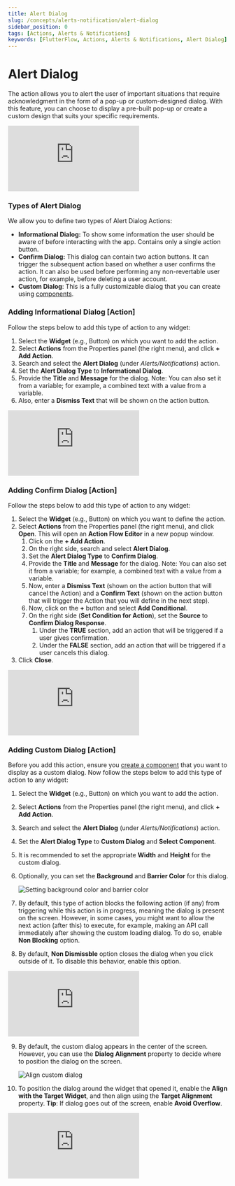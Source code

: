 ```yaml
---
title: Alert Dialog
slug: /concepts/alerts-notification/alert-dialog
sidebar_position: 0
tags: [Actions, Alerts & Notifications]
keywords: [FlutterFlow, Actions, Alerts & Notifications, Alert Dialog]
---
```


# Alert Dialog

The action allows you to alert the user of important situations that require acknowledgment in the form of a pop-up or custom-designed dialog. With this feature, you can choose to display a pre-built pop-up or create a custom design that suits your specific requirements.

<div style={{
    position: 'relative',
    paddingBottom: 'calc(56.67989417989418% + 41px)', // Keeps the aspect ratio and additional padding
    height: 0,
    width: '100%'}}>
    <iframe 
        src="https://demo.arcade.software/i3HbwgcbqbLyJQPRjr8a?embed&show_copy_link=true"
        title=""
        style={{
            position: 'absolute',
            top: 0,
            left: 0,
            width: '100%',
            height: '100%',
            colorScheme: 'light'
        }}
        frameborder="0"
        loading="lazy"
        webkitAllowFullScreen
        mozAllowFullScreen
        allowFullScreen
        allow="clipboard-write">
    </iframe>
</div>
<p></p>

### Types of Alert Dialog

We allow you to define two types of Alert Dialog Actions:

- **Informational Dialog:** To show some information the user should be aware of before interacting with the app. Contains only a single action button.
- **Confirm Dialog:** This dialog can contain two action buttons. It can trigger the subsequent action based on whether a user confirms the action. It can also be used before performing any non-revertable user action, for example, before deleting a user account.
- **Custom Dialog**: This is a fully customizable dialog that you can create using [components](../../resources/ui/components/overview.md).

### Adding Informational Dialog [Action]

Follow the steps below to add this type of action to any widget:

1. Select the **Widget** (e.g., Button) on which you want to add the action.
2. Select **Actions** from the Properties panel (the right menu), and click **+ Add Action**.
3. Search and select the **Alert Dialog** (under *Alerts/Notifications*) action.
4. Set the **Alert Dialog Type** to **Informational Dialog**.
5. Provide the **Title** and **Message** for the dialog. Note: You can also set it from a variable; for example, a combined text with a value from a variable.
6. Also, enter a **Dismiss Text** that will be shown on the action button.

<div style={{
    position: 'relative',
    paddingBottom: 'calc(56.67989417989418% + 41px)', // Keeps the aspect ratio and additional padding
    height: 0,
    width: '100%'}}>
    <iframe 
        src="https://demo.arcade.software/99GFeVxk2dvIX7kFatOP?embed&show_copy_link=true"
        title=""
        style={{
            position: 'absolute',
            top: 0,
            left: 0,
            width: '100%',
            height: '100%',
            colorScheme: 'light'
        }}
        frameborder="0"
        loading="lazy"
        webkitAllowFullScreen
        mozAllowFullScreen
        allowFullScreen
        allow="clipboard-write">
    </iframe>
</div>
<p></p>

### Adding Confirm Dialog [Action]

Follow the steps below to add this type of action to any widget:

1. Select the **Widget** (e.g., Button) on which you want to define the action.
2. Select **Actions** from the Properties panel (the right menu), and click **Open**. This will open an **Action Flow Editor** in a new popup window.
    1. Click on the **+ Add Action**.
    2. On the right side, search and select **Alert Dialog**.
    3. Set the **Alert Dialog Type** to **Confirm Dialog**.
    4. Provide the **Title** and **Message** for the dialog. Note: You can also set it from a variable; for example, a combined text with a value from a variable.
    5. Now, enter a **Dismiss Text** (shown on the action button that will cancel the Action) and a **Confirm Text** (shown on the action button that will trigger the Action that you will define in the next step).
    6. Now, click on the **+** button and select **Add Conditional**.
    7. On the right side (**Set Condition for Action**), set the **Source** to **Confirm Dialog Response**.
        1. Under the **TRUE** section, add an action that will be triggered if a user gives confirmation.
        2. Under the **FALSE** section, add an action that will be triggered if a user cancels this dialog.
3. Click **Close**.

<div style={{
    position: 'relative',
    paddingBottom: 'calc(56.67989417989418% + 41px)', // Keeps the aspect ratio and additional padding
    height: 0,
    width: '100%'}}>
    <iframe 
        src="https://demo.arcade.software/zlP2hl64nrid2ODbN8wb?embed&show_copy_link=true"
        title=""
        style={{
            position: 'absolute',
            top: 0,
            left: 0,
            width: '100%',
            height: '100%',
            colorScheme: 'light'
        }}
        frameborder="0"
        loading="lazy"
        webkitAllowFullScreen
        mozAllowFullScreen
        allowFullScreen
        allow="clipboard-write">
    </iframe>
</div>
<p></p>

### Adding Custom Dialog [Action]

Before you add this action, ensure you [create a component](../../resources/ui/components/custom-components/getting-started.md) that you want to display as a custom dialog. Now follow the steps below to add this type of action to any widget:

1. Select the **Widget** (e.g., Button) on which you want to add the action.
2. Select **Actions** from the Properties panel (the right menu), and click **+ Add Action**.
3. Search and select the **Alert Dialog** (under *Alerts/Notifications*) action.
4. Set the **Alert Dialog Type** to **Custom Dialog** and **Select Component**.
5. It is recommended to set the appropriate **Width** and **Height** for the custom dialog.
6. Optionally, you can set the **Background** and **Barrier Color** for this dialog.
    
    ![Setting background color and barrier color](imgs/custom-dialog.avif)
    
7. By default, this type of action blocks the following action (if any) from triggering while this action is in progress, meaning the dialog is present on the screen. However, in some cases, you might want to allow the next action (after this) to execute, for example, making an API call immediately after showing the custom loading dialog. To do so, enable **Non Blocking** option.
8. By default, **Non Dismissble** option closes the dialog when you click outside of it. To disable this behavior, enable this option.

<div style={{
    position: 'relative',
    paddingBottom: 'calc(56.67989417989418% + 41px)', // Keeps the aspect ratio and additional padding
    height: 0,
    width: '100%'}}>
    <iframe 
        src="https://demo.arcade.software/F5SinThEDKDwc337AM60?embed&show_copy_link=true"
        title=""
        style={{
            position: 'absolute',
            top: 0,
            left: 0,
            width: '100%',
            height: '100%',
            colorScheme: 'light'
        }}
        frameborder="0"
        loading="lazy"
        webkitAllowFullScreen
        mozAllowFullScreen
        allowFullScreen
        allow="clipboard-write">
    </iframe>
</div>
<p></p>
    
9. By default, the custom dialog appears in the center of the screen. However, you can use the **Dialog Alignment** property to decide where to position the dialog on the screen.
    
    ![Align custom dialog](imgs/align-custom-dialog.avif)
    
10. To position the dialog around the widget that opened it, enable the **Align with the Target Widget**, and then align using the **Target Alignment** property. **Tip**: If dialog goes out of the screen, enable **Avoid Overflow**.

<div style={{
    position: 'relative',
    paddingBottom: 'calc(56.67989417989418% + 41px)', // Keeps the aspect ratio and additional padding
    height: 0,
    width: '100%'}}>
    <iframe 
        src="https://demo.arcade.software/DwufbH1LAEpjw1dBSRYX?embed&show_copy_link=true"
        title=""
        style={{
            position: 'absolute',
            top: 0,
            left: 0,
            width: '100%',
            height: '100%',
            colorScheme: 'light'
        }}
        frameborder="0"
        loading="lazy"
        webkitAllowFullScreen
        mozAllowFullScreen
        allowFullScreen
        allow="clipboard-write">
    </iframe>
</div>
<p></p>